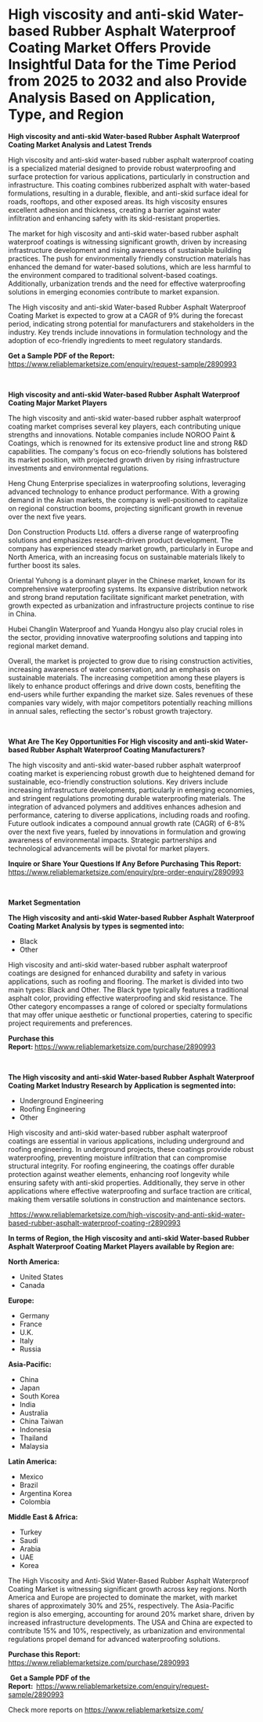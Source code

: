 <p><h1>High viscosity and anti-skid Water-based Rubber Asphalt Waterproof Coating Market Offers Provide Insightful Data for the Time Period from 2025 to 2032 and also Provide Analysis Based on Application, Type, and Region</h1></p><p><strong>High viscosity and anti-skid Water-based Rubber Asphalt Waterproof Coating Market Analysis and Latest Trends</strong></p>
<p><p>High viscosity and anti-skid water-based rubber asphalt waterproof coating is a specialized material designed to provide robust waterproofing and surface protection for various applications, particularly in construction and infrastructure. This coating combines rubberized asphalt with water-based formulations, resulting in a durable, flexible, and anti-skid surface ideal for roads, rooftops, and other exposed areas. Its high viscosity ensures excellent adhesion and thickness, creating a barrier against water infiltration and enhancing safety with its skid-resistant properties.</p><p>The market for high viscosity and anti-skid water-based rubber asphalt waterproof coatings is witnessing significant growth, driven by increasing infrastructure development and rising awareness of sustainable building practices. The push for environmentally friendly construction materials has enhanced the demand for water-based solutions, which are less harmful to the environment compared to traditional solvent-based coatings. Additionally, urbanization trends and the need for effective waterproofing solutions in emerging economies contribute to market expansion.</p><p>The High viscosity and anti-skid Water-based Rubber Asphalt Waterproof Coating Market is expected to grow at a CAGR of 9% during the forecast period, indicating strong potential for manufacturers and stakeholders in the industry. Key trends include innovations in formulation technology and the adoption of eco-friendly ingredients to meet regulatory standards.</p></p>
<p><strong>Get a Sample PDF of the Report:&nbsp;</strong> <a href="https://www.reliablemarketsize.com/enquiry/request-sample/2890993?utm_campaign=3262&utm_medium=2&utm_source=Github&utm_content=ia&utm_term=14032025&utm_id=high-viscosity-and-anti-skid-water-based-rubber-asphalt-waterproof-coating">https://www.reliablemarketsize.com/enquiry/request-sample/2890993</a></p>
<p>&nbsp;</p>
<p><strong>High viscosity and anti-skid Water-based Rubber Asphalt Waterproof Coating Major Market Players</strong></p>
<p><p>The high viscosity and anti-skid water-based rubber asphalt waterproof coating market comprises several key players, each contributing unique strengths and innovations. Notable companies include NOROO Paint & Coatings, which is renowned for its extensive product line and strong R&D capabilities. The company's focus on eco-friendly solutions has bolstered its market position, with projected growth driven by rising infrastructure investments and environmental regulations.</p><p>Heng Chung Enterprise specializes in waterproofing solutions, leveraging advanced technology to enhance product performance. With a growing demand in the Asian markets, the company is well-positioned to capitalize on regional construction booms, projecting significant growth in revenue over the next five years.</p><p>Don Construction Products Ltd. offers a diverse range of waterproofing solutions and emphasizes research-driven product development. The company has experienced steady market growth, particularly in Europe and North America, with an increasing focus on sustainable materials likely to further boost its sales.</p><p>Oriental Yuhong is a dominant player in the Chinese market, known for its comprehensive waterproofing systems. Its expansive distribution network and strong brand reputation facilitate significant market penetration, with growth expected as urbanization and infrastructure projects continue to rise in China.</p><p>Hubei Changlin Waterproof and Yuanda Hongyu also play crucial roles in the sector, providing innovative waterproofing solutions and tapping into regional market demand.</p><p>Overall, the market is projected to grow due to rising construction activities, increasing awareness of water conservation, and an emphasis on sustainable materials. The increasing competition among these players is likely to enhance product offerings and drive down costs, benefiting the end-users while further expanding the market size. Sales revenues of these companies vary widely, with major competitors potentially reaching millions in annual sales, reflecting the sector's robust growth trajectory.</p></p>
<p>&nbsp;</p>
<p><strong>What Are The Key Opportunities For High viscosity and anti-skid Water-based Rubber Asphalt Waterproof Coating Manufacturers?</strong></p>
<p><p>The high viscosity and anti-skid water-based rubber asphalt waterproof coating market is experiencing robust growth due to heightened demand for sustainable, eco-friendly construction solutions. Key drivers include increasing infrastructure developments, particularly in emerging economies, and stringent regulations promoting durable waterproofing materials. The integration of advanced polymers and additives enhances adhesion and performance, catering to diverse applications, including roads and roofing. Future outlook indicates a compound annual growth rate (CAGR) of 6-8% over the next five years, fueled by innovations in formulation and growing awareness of environmental impacts. Strategic partnerships and technological advancements will be pivotal for market players.</p></p>
<p><strong>Inquire or Share Your Questions If Any Before Purchasing This Report:</strong> <a href="https://www.reliablemarketsize.com/enquiry/pre-order-enquiry/2890993?utm_campaign=3262&utm_medium=2&utm_source=Github&utm_content=ia&utm_term=14032025&utm_id=high-viscosity-and-anti-skid-water-based-rubber-asphalt-waterproof-coating">https://www.reliablemarketsize.com/enquiry/pre-order-enquiry/2890993</a></p>
<p>&nbsp;</p>
<p><strong>Market Segmentation</strong></p>
<p><strong>The High viscosity and anti-skid Water-based Rubber Asphalt Waterproof Coating Market Analysis by types is segmented into:</strong></p>
<p><ul><li>Black</li><li>Other</li></ul></p>
<p><p>High viscosity and anti-skid water-based rubber asphalt waterproof coatings are designed for enhanced durability and safety in various applications, such as roofing and flooring. The market is divided into two main types: Black and Other. The Black type typically features a traditional asphalt color, providing effective waterproofing and skid resistance. The Other category encompasses a range of colored or specialty formulations that may offer unique aesthetic or functional properties, catering to specific project requirements and preferences.</p></p>
<p><strong>Purchase this Report:&nbsp;</strong><a href="https://www.reliablemarketsize.com/purchase/2890993?utm_campaign=3262&utm_medium=2&utm_source=Github&utm_content=ia&utm_term=14032025&utm_id=high-viscosity-and-anti-skid-water-based-rubber-asphalt-waterproof-coating">https://www.reliablemarketsize.com/purchase/2890993</a></p>
<p>&nbsp;</p>
<p><strong>The High viscosity and anti-skid Water-based Rubber Asphalt Waterproof Coating Market Industry Research by Application is segmented into:</strong></p>
<p><ul><li>Underground Engineering</li><li>Roofing Engineering</li><li>Other</li></ul></p>
<p><p>High viscosity and anti-skid water-based rubber asphalt waterproof coatings are essential in various applications, including underground and roofing engineering. In underground projects, these coatings provide robust waterproofing, preventing moisture infiltration that can compromise structural integrity. For roofing engineering, the coatings offer durable protection against weather elements, enhancing roof longevity while ensuring safety with anti-skid properties. Additionally, they serve in other applications where effective waterproofing and surface traction are critical, making them versatile solutions in construction and maintenance sectors.</p></p>
<p><a href="https://www.reliablemarketsize.com/high-viscosity-and-anti-skid-water-based-rubber-asphalt-waterproof-coating-r2890993?utm_campaign=3262&utm_medium=2&utm_source=Github&utm_content=ia&utm_term=14032025&utm_id=high-viscosity-and-anti-skid-water-based-rubber-asphalt-waterproof-coating">&nbsp;https://www.reliablemarketsize.com/high-viscosity-and-anti-skid-water-based-rubber-asphalt-waterproof-coating-r2890993</a></p>
<p><strong>In terms of Region, the High viscosity and anti-skid Water-based Rubber Asphalt Waterproof Coating Market Players available by Region are:</strong></p>
<p>
    <p> <strong> North America: </strong>
        <ul>
            <li>United States</li>
            <li>Canada</li>
        </ul>
        </p> 
    <p> <strong> Europe: </strong>
        <ul>
            <li>Germany</li>
            <li>France</li>
            <li>U.K.</li>
            <li>Italy</li>
            <li>Russia</li>
        </ul>
        </p> 
    <p> <strong> Asia-Pacific: </strong>
        <ul>
            <li>China</li>
            <li>Japan</li>
            <li>South Korea</li>
            <li>India</li>
            <li>Australia</li>
            <li>China Taiwan</li>
            <li>Indonesia</li>
            <li>Thailand</li>
            <li>Malaysia</li>
        </ul>
        </p> 
    <p> <strong> Latin America: </strong>
        <ul>
            <li>Mexico</li>
            <li>Brazil</li>
            <li>Argentina Korea</li>
            <li>Colombia</li>
        </ul>
        </p> 
    <p> <strong> Middle East & Africa: </strong>
        <ul>
            <li>Turkey</li>
            <li>Saudi</li>
            <li>Arabia</li>
            <li>UAE</li>
            <li>Korea</li>
        </ul>
    </p>
    </p>
<p><p>The High Viscosity and Anti-Skid Water-Based Rubber Asphalt Waterproof Coating Market is witnessing significant growth across key regions. North America and Europe are projected to dominate the market, with market shares of approximately 30% and 25%, respectively. The Asia-Pacific region is also emerging, accounting for around 20% market share, driven by increased infrastructure developments. The USA and China are expected to contribute 15% and 10%, respectively, as urbanization and environmental regulations propel demand for advanced waterproofing solutions.</p></p>
<p><strong>Purchase this Report: </strong><a href="https://www.reliablemarketsize.com/purchase/2890993?utm_campaign=3262&utm_medium=2&utm_source=Github&utm_content=ia&utm_term=14032025&utm_id=high-viscosity-and-anti-skid-water-based-rubber-asphalt-waterproof-coating">https://www.reliablemarketsize.com/purchase/2890993</a></p>
<p>&nbsp;<strong>Get a Sample PDF of the Report:&nbsp;&nbsp;</strong><a href="https://www.reliablemarketsize.com/enquiry/request-sample/2890993?utm_campaign=3262&utm_medium=2&utm_source=Github&utm_content=ia&utm_term=14032025&utm_id=high-viscosity-and-anti-skid-water-based-rubber-asphalt-waterproof-coating">https://www.reliablemarketsize.com/enquiry/request-sample/2890993</a></p>
<p><strong></strong></p>
<p>Check more reports on <a href="https://www.reliablemarketsize.com/?utm_campaign=3262&utm_medium=2&utm_source=Github&utm_content=ia&utm_term=14032025&utm_id=high-viscosity-and-anti-skid-water-based-rubber-asphalt-waterproof-coating">https://www.reliablemarketsize.com/</a></p>